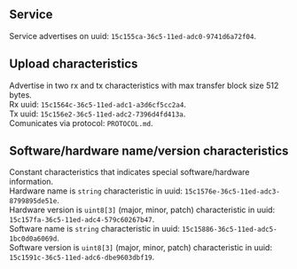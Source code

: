 ## Service
Service advertises on uuid: `15c155ca-36c5-11ed-adc0-9741d6a72f04`.

## Upload characteristics
Advertise in two rx and tx characteristics with max transfer block size 512 bytes.\
Rx uuid: `15c1564c-36c5-11ed-adc1-a3d6cf5cc2a4`.\
Tx uuid: `15c156e2-36c5-11ed-adc2-7396d4fd413a`.\
Comunicates via protocol: `PROTOCOL.md`.

## Software/hardware name/version characteristics
Constant characteristics that indicates special software/hardware information.\
Hardware name is `string` characteristic in uuid: `15c1576e-36c5-11ed-adc3-8799895de51e`.\
Hardware version is `uint8[3]` (major, minor, patch) characteristic in uuid: `15c157fa-36c5-11ed-adc4-579c60267b47`.\
Software name is `string` characteristic in uuid: `15c15886-36c5-11ed-adc5-1bc0d0a6069d`.\
Software version is `uint8[3]` (major, minor, patch) characteristic in uuid: `15c1591c-36c5-11ed-adc6-dbe9603dbf19`.